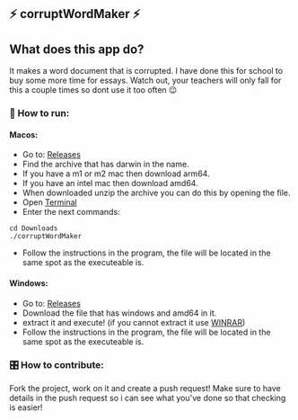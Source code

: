 ## :zap: corruptWordMaker :zap:
## What does this app do?
It makes a word document that is corrupted.
I have done this for school to buy some more time for essays.
Watch out, your teachers will only fall for this a couple times so dont use it too often :wink:



### :running: How to run:
#### Macos:
- Go to: [Releases](https://github.com/JensvandeWiel/corruptWordMaker/releases)
- Find the archive that has darwin in the name.
- If you have a m1 or m2 mac then download arm64.
- If you have an intel mac then download amd64.
- When downloaded unzip the archive you can do this by opening the file.
- Open [Terminal](https://support.apple.com/guide/terminal/open-or-quit-terminal-apd5265185d-f365-44cb-8b09-71a064a42125/mac)
- Enter the next commands:
```terminal
cd Downloads
./corruptWordMaker
```
- Follow the instructions in the program, the file will be located in the same spot as the executeable is.

#### Windows:
- Go to: [Releases](https://github.com/JensvandeWiel/corruptWordMaker/releases)
- Download the file that has windows and amd64 in it.
- extract it and execute! (if you cannot extract it use [WINRAR](https://www.win-rar.com/))
- Follow the instructions in the program, the file will be located in the same spot as the executeable is.

### :control_knobs: How to contribute:
Fork the project, work on it and create a push request!
Make sure to have details in the push request so i can see what you've done so that checking is easier!

